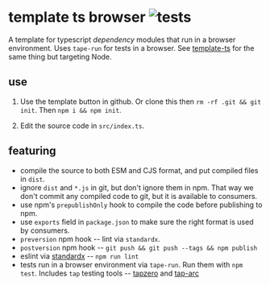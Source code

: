 # template ts browser ![tests](https://github.com/nichoth/template-ts-browser/actions/workflows/nodejs.yml/badge.svg)

A template for typescript *dependency* modules that run in a browser environment. Uses `tape-run` for tests in a browser. See [template-ts](https://github.com/nichoth/template-ts) for the same thing but targeting Node.

## use
1. Use the template button in github. Or clone this then `rm -rf .git && git init`. Then `npm i && npm init`.

2. Edit the source code in `src/index.ts`.

## featuring

* compile the source to both ESM and CJS format, and put compiled files in `dist`.
* ignore `dist` and `*.js` in git, but don't ignore them in npm. That way we don't commit any compiled code to git, but it is available to consumers.
* use npm's `prepublishOnly` hook to compile the code before publishing to npm.
* use `exports` field in `package.json` to make sure the right format is used by consumers.
* `preversion` npm hook -- lint via `standardx`.
* `postversion` npm hook -- `git push && git push --tags && npm publish`
* eslint via [standardx](https://www.npmjs.com/package/standardx) -- `npm run lint`
* tests run in a browser environment via `tape-run`. Run them with `npm test`. Includes `tap` testing tools -- [tapzero](https://github.com/socketsupply/tapzero) and [tap-arc](https://www.npmjs.com/package/tap-arc)
 
